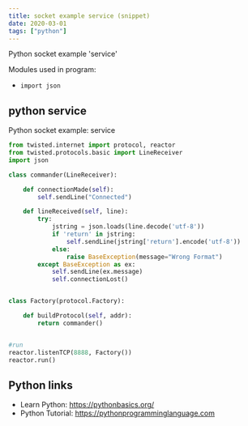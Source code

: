 ```yaml
---
title: socket example service (snippet)
date: 2020-03-01
tags: ["python"]
---
```

Python socket example 'service'


Modules used in program: 
* `import json`

## python service

Python socket example: service

```python
from twisted.internet import protocol, reactor
from twisted.protocols.basic import LineReceiver
import json

class commander(LineReceiver):

    def connectionMade(self):
        self.sendLine("Connected")

    def lineReceived(self, line):
        try:
            jstring = json.loads(line.decode('utf-8'))
            if 'return' in jstring:
                self.sendLine(jstring['return'].encode('utf-8'))
            else:
                raise BaseException(message="Wrong Format")
        except BaseException as ex:
            self.sendLine(ex.message)
            self.connectionLost()


class Factory(protocol.Factory):

    def buildProtocol(self, addr):
        return commander()


#run
reactor.listenTCP(8888, Factory())
reactor.run()

```

## Python links

- Learn Python: https://pythonbasics.org/
- Python Tutorial: https://pythonprogramminglanguage.com
